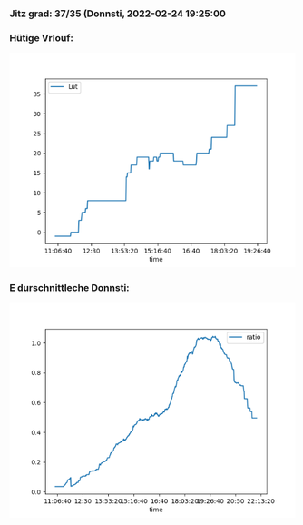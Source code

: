 ### Jitz grad: 37/35 (Donnsti, 2022-02-24 19:25:00

### Hütige Vrlouf:
![Graph](Today.png)

### E durschnittleche Donnsti:
![Graph](Donnsti.png)